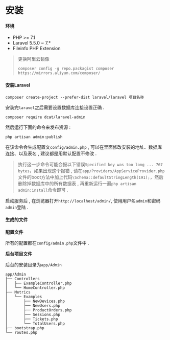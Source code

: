 # 安装

#### 环境

* PHP &gt;= 7.1
* Laravel 5.5.0 ~ 7.\*
* Fileinfo PHP Extension

> 更换阿里云镜像
>
> ```
> composer config -g repo.packagist composer https://mirrors.aliyun.com/composer/
> ```

#### 安装Laravel

```
composer create-project --prefer-dist laravel/laravel 项目名称
```

安装完`laravel`之后需要设置数据库连接设置正确 .

```
composer require dcat/laravel-admin
```

然后运行下面的命令来发布资源 :

```
php artisan admin:publish
```

在该命令会生成配置文`config/admin.php` , 可以在里面修改安装的地址、数据库连接、以及表名 , 建议都是用默认配置不修改 .

> 执行这一步命令可能会报以下错误`Specified key was too long ... 767 bytes`，如果出现这个报错 , 请在`app/Providers/AppServiceProvider.php`文件的boot方法中加上代码`\Schema::defaultStringLength(191);`，然后删除掉数据库中的所有数据表 , 再重新运行一遍`php artisan admin:install`命令即可 .

启动服务后 , 在浏览器打开`http://localhost/admin/`, 使用用户名`admin`和密码`admin`登陆 .

#### 生成的文件

**配置文件**

所有的配置都在`config/admin.php`文件中 . 

**后台项目文件**

后台的安装目录为`app/Admin`

```
app/Admin
├── Controllers
│   ├── ExampleController.php
│   └── HomeController.php
├── Metrics
│   └── Examples
│       ├── NewDevices.php
│       ├── NewUsers.php
│       ├── ProductOrders.php
│       ├── Sessions.php
│       ├── Tickets.php
│       └── TotalUsers.php
├── bootstrap.php
└── routes.php
```



